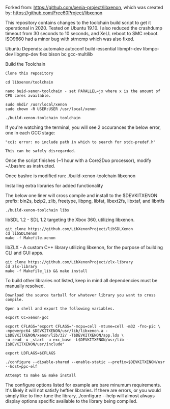 Forked from: https://github.com/xenia-project/libxenon, which was created by:
https://github.com/Free60Project/libxenon

This repository contains changes to the toolchain build script to get it operational in 2020. Tested on Ubuntu 19.10. I also reduced the crashdump timeout from 30 seconds to 10 seconds, and XeLL reboot to SMC reboot. ISO9660 had a minor bug with strncmp which was also fixed.

Ubuntu Depends:
  automake autoconf build-essential libmpfr-dev libmpc-dev libgmp-dev flex bison bc gcc-multilib
  
Build the Toolchain

  	Clone this repository
	
  	cd libxenon/toolchain
  
	nano buid-xenon-toolchain - set PARALLEL=jx where x is the amount of CPU cores available.
  
  	sudo mkdir /usr/local/xenon
	sudo chown -R USER:USER /usr/local/xenon
  
	./build-xenon-toolchain toolchain
  
  If you're watching the terminal, you will see 2 occurances the below error, one in each GCC stage:
  
	"cc1: error: no include path in which to search for stdc-predef.h"
  
	This can be safely disregarded.
  
  Once the script finishes (~1 hour with a Core2Duo processor), modify ~/.bashrc as instructed.
  
  Once bashrc is modified run: ./build-xenon-toolchain libxenon


Installing extra libraries for added functionality

  The below one liner will cross compile and install to the $DEVKITXENON prefix: 
    bin2s, bzip2, zlib, freetype, libpng, libfat, libext2fs, libxtaf, and libntfs

	./build-xenon-toolchain libs
	
  
  libSDL 1.2 - SDL 1.2 targeting the Xbox 360, utilizing libxenon.
  	
	git clone https://github.com/LibXenonProject/libSDLXenon
  	cd libSDLXenon
  	make -f Makefile.xenon
  
  libZLX - A custom C++ library utilizing libxenon, for the purpose of building CLI and GUI apps.

	git clone https://github.com/LibXenonProject/zlx-library
  	cd zlx-library
  	make -f Makefile_lib && make install
  

To build other libraries not listed, keep in mind all dependencies must be manually resolved.

  	Download the source tarball for whatever library you want to cross compile.
  
  	Open a shell and export the following variables.
  
  	export CC=xenon-gcc
  
  	export CFLAGS="export CFLAGS="-mcpu=cell -mtune=cell -m32 -fno-pic \
  	-mpowerpc64 $DEVKITXENON/usr/lib/libxenon.a -L$DEVKITXENON/xenon/lib/32/ -T$DEVKITXENON/app.lds \
  	-u read -u _start -u exc_base -L$DEVKITXENON/usr/lib -I$DEVKITXENON/usr/include"
  
  	export LDFLAGS=$CFLAGS
  
  	./configure --disable-shared --enable-static --prefix=$DEVKITXENON/usr --host=ppc-elf
  
  	Attempt to make && make install
  
  The configure options listed for example are bare minumum requirements. It's likely it will not satisfy 
  heftier libraries. If there are errors, or you would simply like to fine-tune the library, ./configure --help 
  will almost always display options specific available to the library being compiled.

